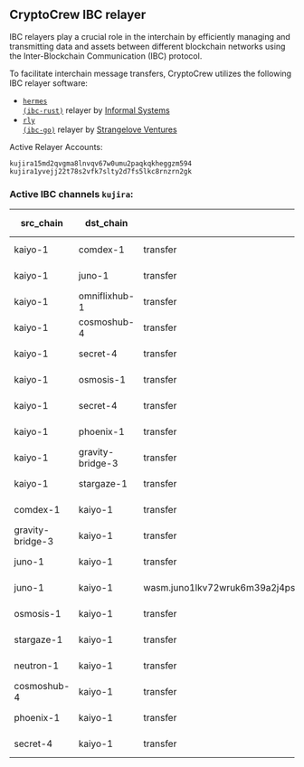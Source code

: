 ## CryptoCrew IBC relayer
IBC relayers play a crucial role in the interchain by efficiently managing and transmitting data and assets between different blockchain networks using the Inter-Blockchain Communication (IBC) protocol.

To facilitate interchain message transfers, CryptoCrew utilizes the following IBC relayer software: 
- <a href="https://github.com/informalsystems/hermes"><code>hermes (ibc-rust)</code></a> relayer by [Informal Systems](https://github.com/informalsystems)
- <a href="https://github.com/cosmos/relayer"><code>rly (ibc-go)</code></a> relayer by [Strangelove Ventures](https://github.com/strangelove-ventures)

Active Relayer Accounts:
```
kujira15md2qvgma8lnvqv67w0umu2paqkqkheggzm594
kujira1yvejj22t78s2vfk7slty2d7fs5lkc8rnzrn2gk
```

### Active IBC channels `kujira`:
| src_chain | dst_chain | IBC port | IBC channel |
| --------------- | --------------- | ------------ | ------------------- |
| kaiyo-1 | comdex-1 | transfer | channel-18 |
| kaiyo-1 | juno-1 | transfer | channel-2 |
| kaiyo-1 | omniflixhub-1 | transfer | channel-70 |
| kaiyo-1 | cosmoshub-4 | transfer | channel-0 |
| kaiyo-1 | secret-4 | transfer | channel-10 |
| kaiyo-1 | osmosis-1 | transfer | channel-3 |
| kaiyo-1 | secret-4 | transfer | channel-44 |
| kaiyo-1 | phoenix-1 | transfer | channel-5 |
| kaiyo-1 | gravity-bridge-3 | transfer | channel-50 |
| kaiyo-1 | stargaze-1 | transfer | channel-7 |
| comdex-1 | kaiyo-1 | transfer | channel-31 |
| gravity-bridge-3 | kaiyo-1 | transfer | channel-107 |
| juno-1 | kaiyo-1 | transfer | channel-87 |
| juno-1 | kaiyo-1 | wasm.juno1lkv72wruk6m39a2j4ps036hzxyhjccwncgfzzcaqxuwndg5x0ghqa8mrhg | channel-97 |
| osmosis-1 | kaiyo-1 | transfer | channel-259 |
| stargaze-1 | kaiyo-1 | transfer | channel-49 |
| neutron-1 | kaiyo-1 | transfer | channel-3 |
| cosmoshub-4 | kaiyo-1 | transfer | channel-343 |
| phoenix-1 | kaiyo-1 | transfer | channel-10 |
| secret-4 | kaiyo-1 | transfer | channel-22 |